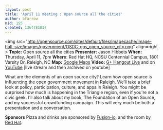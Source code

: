 ```yaml
---
layout: post
title: 'April 11 meeting : Open source all the cities'
author: bfarrow
nid: 155
created: 1364781017
---
```

<img src="http://opensource.com/sites/default/files/imagecache/image-half-size/images/government/OSDC-gov_open_source_city.png" align=right \>
<strong>Topic:</strong> Open source all the cities
<strong>Presenter:</strong> Jason Hibbets
<strong>When:</strong> Thursday, April 11, 7pm
<strong>Where:</strong> Red Hat HQ, NCSU Centennial Campus, 1801 Varsity Dr, Raleigh, NC
<strong>Map:</strong> <a href="https://maps.google.com/maps?q=loc:35.773623,-78.676011&z=14">Google Maps</a>
<strong>Video:</strong> <a href="https://plus.google.com/u/0/b/100966474210194014634/">G+ Hangout Live</a> and on <a href="https://www.youtube.com/watch?v=Op82sOiEj6o">YouTube</a> [live stream and then archived on youtube]

What are the elements of an open source city? Learn how open source is influencing the open government movement in Raleigh. We’ll take a brief look at policy, participation, culture, and apps in Raleigh. You might be surprised how much is happening in the Triangle region, even if you're not a civic geek. I'll also talk about my book, The Foundation of an Open Source, and my successful crowdfunding campaign. This will very much be both a presentation and a conversation.

<strong>Sponsors</strong>
Pizza and drinks are sponsored by <a href="http://fusionio.com">Fusion-io</a>, and the room by <a href="http://redhat.com">Red Hat</a>.
